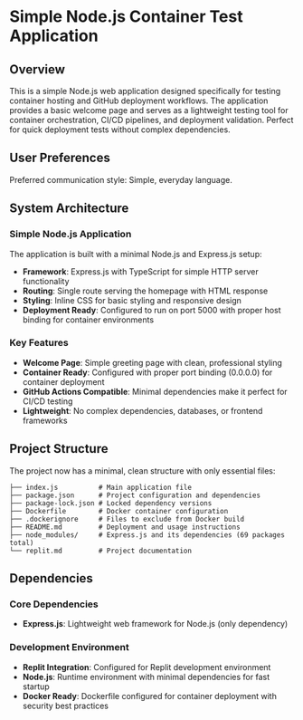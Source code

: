 # Simple Node.js Container Test Application

## Overview

This is a simple Node.js web application designed specifically for testing container hosting and GitHub deployment workflows. The application provides a basic welcome page and serves as a lightweight testing tool for container orchestration, CI/CD pipelines, and deployment validation. Perfect for quick deployment tests without complex dependencies.

## User Preferences

Preferred communication style: Simple, everyday language.

## System Architecture

### Simple Node.js Application
The application is built with a minimal Node.js and Express.js setup:
- **Framework**: Express.js with TypeScript for simple HTTP server functionality
- **Routing**: Single route serving the homepage with HTML response
- **Styling**: Inline CSS for basic styling and responsive design
- **Deployment Ready**: Configured to run on port 5000 with proper host binding for container environments

### Key Features
- **Welcome Page**: Simple greeting page with clean, professional styling
- **Container Ready**: Configured with proper port binding (0.0.0.0) for container deployment
- **GitHub Actions Compatible**: Minimal dependencies make it perfect for CI/CD testing
- **Lightweight**: No complex dependencies, databases, or frontend frameworks

## Project Structure

The project now has a minimal, clean structure with only essential files:

```
├── index.js          # Main application file
├── package.json      # Project configuration and dependencies
├── package-lock.json # Locked dependency versions
├── Dockerfile        # Docker container configuration
├── .dockerignore     # Files to exclude from Docker build
├── README.md         # Deployment and usage instructions
├── node_modules/     # Express.js and its dependencies (69 packages total)
└── replit.md         # Project documentation
```

## Dependencies

### Core Dependencies
- **Express.js**: Lightweight web framework for Node.js (only dependency)

### Development Environment
- **Replit Integration**: Configured for Replit development environment
- **Node.js**: Runtime environment with minimal dependencies for fast startup
- **Docker Ready**: Dockerfile configured for container deployment with security best practices